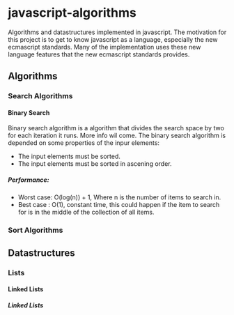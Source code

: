# javascript-algorithms
Algorithms and datastructures implemented in javascript. The motivation for this project is to get to know javascript as a language, especially the new ecmascript standards.
Many of the implementation uses these new language features that the new ecmascript standards provides.
## Algorithms
### Search Algorithms
#### Binary Search
Binary search algorithm is a algorithm that divides the search space by two for each iteration it runs. More info wil come.
The binary search algorithm is depended on some properties of the inpur elements:
- The input elements must be sorted.
- The input elements must be sorted in ascening order.
##### Performance:
- Worst case: O(log(n)) + 1, Where n is the number of items to search in.
- Best case : O(1), constant time, this could happen if the item to search for is in the middle of the collection of all items.
### Sort Algorithms
## Datastructures
### Lists
#### Linked Lists
##### Linked Lists
